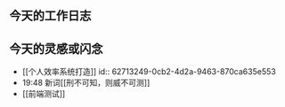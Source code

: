 ## 今天的工作日志

## 今天的灵感或闪念

- [[个人效率系统打造]]
  id:: 62713249-0cb2-4d2a-9463-870ca635e553
- 19:48 新词[[刑不可知，则威不可测]]
- [[前端测试]]
